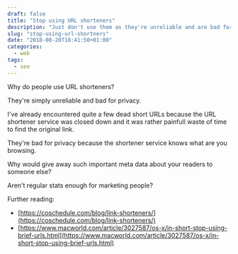 ```yaml
---
draft: false
title: "Stop using URL shorteners"
description: "Just don't use them as they're unreliable and are bad for privacy."
slug: "stop-using-url-shortners"
date: "2018-08-20T18:41:50+01:00"
categories:
  - web
tags:
  - seo
---
```

Why do people use URL shorteners?

They're simply unreliable and bad for privacy.

I've already encountered quite a few dead short URLs because the URL shortener 
service was closed down and it was rather painfull waste of time to find 
the original link.

They're bad for privacy because the shortener service knows what are you browsing.

Why would give away such important meta data about your readers to someone else?

Aren't regular stats enough for marketing people?

Further reading:

* [https://coschedule.com/blog/link-shorteners/](https://coschedule.com/blog/link-shorteners/)
* [https://www.macworld.com/article/3027587/os-x/in-short-stop-using-brief-urls.html](https://www.macworld.com/article/3027587/os-x/in-short-stop-using-brief-urls.html)

